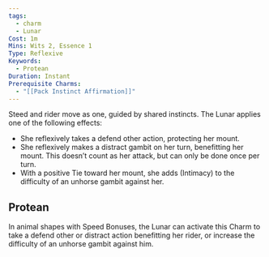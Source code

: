 ```yaml
---
tags:
  - charm
  - Lunar
Cost: 1m
Mins: Wits 2, Essence 1
Type: Reflexive
Keywords:
  - Protean
Duration: Instant
Prerequisite Charms:
  - "[[Pack Instinct Affirmation]]"
---
```

Steed and rider move as one, guided by shared instincts. The Lunar applies one of the following effects: 
-  She reflexively takes a defend other action, protecting her mount. 
-  She reflexively makes a distract gambit on her turn, benefitting her mount. This doesn’t count as her attack, but can only be done once per turn. 
-  With a positive Tie toward her mount, she adds (Intimacy) to the difficulty of an unhorse gambit against her. 
## Protean 

In animal shapes with Speed Bonuses, the Lunar can activate this Charm to take a defend other or distract action benefitting her rider, or increase the difficulty of an unhorse gambit against him.